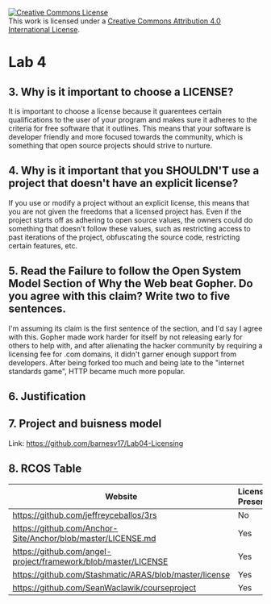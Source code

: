 <a rel="license" href="http://creativecommons.org/licenses/by/4.0/"><img alt="Creative Commons License" style="border-width:0" src="https://i.creativecommons.org/l/by/4.0/88x31.png" /></a><br />This work is licensed under a <a rel="license" href="http://creativecommons.org/licenses/by/4.0/">Creative Commons Attribution 4.0 International License</a>.

# Lab 4

## 3. Why is it important to choose a LICENSE?

It is important to choose a license because it guarentees certain qualifications to the user of your program and makes sure it adheres to the criteria for free software that it outlines. This means that your software is developer friendly and more focused towards the community, which is something that open source projects should strive to nurture. 

## 4. Why is it important that you SHOULDN'T use a project that doesn't have an explicit license?

If you use or modify a project without an explicit license, this means that you are not given the freedoms that a licensed project has. Even if the project starts off as adhering to open source values, the owners could do something that doesn't follow these values, such as restricting access to past iterations of the project, obfuscating the source code, restricting certain features, etc. 

## 5. Read the Failure to follow the Open System Model Section of Why the Web beat Gopher. Do you agree with this claim? Write two to five sentences. 

I'm assuming its claim is the first sentence of the section, and I'd say I agree with this. Gopher made work harder for itself by not releasing early for others to help with, and after alienating the hacker community by requiring a licensing fee for .com domains, it didn't garner enough support from developers. After being forked too much and being late to the "internet standards game", HTTP became much more popular. 

## 6. Justification

## 7. Project and buisness model
Link: https://github.com/barnesv17/Lab04-Licensing

## 8. RCOS Table

Website | License Present | License 
---------|:----------|:-------
https://github.com/jeffreyceballos/3rs | No | N/A
https://github.com/Anchor-Site/Anchor/blob/master/LICENSE.md | Yes | MIT
https://github.com/angel-project/framework/blob/master/LICENSE | Yes | MIT
https://github.com/Stashmatic/ARAS/blob/master/license | Yes | MIT
https://github.com/SeanWaclawik/courseproject | Yes | MIT
